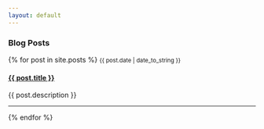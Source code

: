 ```yaml
---
layout: default
---
```

### Blog Posts
<div class="bloglist">
{% for post in site.posts %}
	<small>{{ post.date | date_to_string }}</small>
	<h4 class="post-title"><a href="{{ post.url | replace_first: '/', '' }}">{{ post.title }}</a></h4>
	<p>{{ post.description }}</p>
<!-- {% unless forloop.last %}<hr> % endunless %} -->
	<hr>
{% endfor %}
</div>
